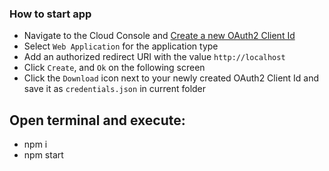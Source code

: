 ### How to start app

- Navigate to the Cloud Console and [Create a new OAuth2 Client Id](https://console.cloud.google.com/apis/credentials/oauthclient)
- Select `Web Application` for the application type
- Add an authorized redirect URI with the value `http://localhost`
- Click `Create`, and `Ok` on the following screen
- Click the `Download` icon next to your newly created OAuth2 Client Id and save it as `credentials.json` in current folder

## Open terminal and execute:

- npm i
- npm start
